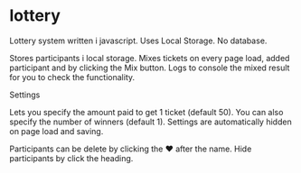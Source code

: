 # lottery
Lottery system written i javascript. Uses Local Storage. No database.

Stores participants i local storage.
Mixes tickets on every page load, added participant and by clicking the Mix button.
Logs to console the mixed result for you to check the functionality.

Settings

Lets you specify the amount paid to get 1 ticket (default 50).
You can also specify the number of winners (default 1).
Settings are automatically hidden on page load and saving.

Participants can be delete by clicking the ♥ after the name.
Hide participants by click the heading.
